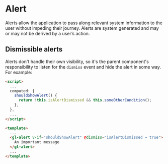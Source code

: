 # Alert

<!-- STORY -->
Alerts allow the application to pass along relevant system information to the
user without impeding their journey. Alerts are system generated and may or may
not be derived by a user’s action.

## Dismissible alerts

Alerts don't handle their own visibility, so it's the parent component's
responsibility to listen for the `dismiss` event and hide the alert in some way.
For example:

```html
<script>
  ...
  computed: {
    shouldShowAlert() {
      return !this.isAlertDismissed && this.someOtherCondition();
    },
  },
  ...
</script>

<template>
  ...
  <gl-alert v-if="shouldShowAlert" @dismiss="isAlertDismissed = true">
    An important message
  </gl-alert>
  ...
</template>
```
